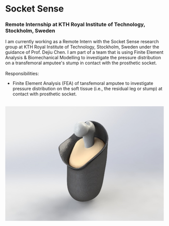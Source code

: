 # Socket Sense
### Remote Internship at KTH Royal Institute of Technology, Stockholm, Sweden
I am currently working as a Remote Intern with the Socket Sense research group at KTH Royal Institute of Technology, Stockholm, Sweden under the guidance of Prof. Dejiu Chen. I am part of a team that is using Finite Element Analysis & Biomechanical Modelling to investigate the pressure distribution on a transfemoral amputee's stump in contact with the prosthetic socket.<br><br>
Responsibilities:<br>
- Finite Element Analysis (FEA) of tansfemoral amputee to investigate pressure distribution on the soft tissue (i.e., the residual leg or stump) at contact with prosthetic socket.<br><br>

![Assembly of Socket, Stump & amputated Femur](https://github.com/srivastav-ayush/socket-sense/blob/main/Femur%2C%20Stump%20%26%20Socket%20-%20Isometric%20View.JPG)


